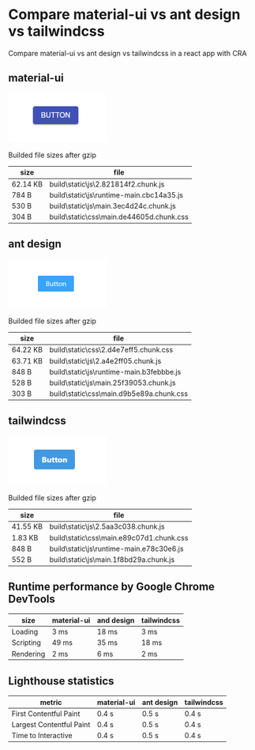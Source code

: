# Compare material-ui vs ant design vs tailwindcss

Compare material-ui vs ant design vs tailwindcss in a react app with CRA

## material-ui

![material-ui button](https://github.com/mberneti/material-ui-ant-design-tailwindcss/blob/master/images/material-ui-button.PNG?raw=true)

Builded file sizes after gzip

  | size     | file                                     |
  | -------- | ---------------------------------------- |
  | 62.14 KB | build\static\js\2.821814f2.chunk.js      |
  | 784 B    | build\static\js\runtime-main.cbc14a35.js |
  | 530 B    | build\static\js\main.3ec4d24c.chunk.js   |
  | 304 B    | build\static\css\main.de44605d.chunk.css |

## ant design

![ant design button](https://github.com/mberneti/material-ui-ant-design-tailwindcss/blob/master/images/ant-design-button.PNG?raw=true)

Builded file sizes after gzip

  | size     | file                                     |
  | -------- | ---------------------------------------- |
  | 64.22 KB | build\static\css\2.d4e7eff5.chunk.css    |
  | 63.71 KB | build\static\js\2.a4e2ff05.chunk.js      |
  | 848 B    | build\static\js\runtime-main.b3febbbe.js |
  | 528 B    | build\static\js\main.25f39053.chunk.js   |
  | 303 B    | build\static\css\main.d9b5e89a.chunk.css |


## tailwindcss

![tailwindcss button](https://github.com/mberneti/material-ui-ant-design-tailwindcss/blob/master/images/tailwindcss-button.PNG?raw=true)

Builded file sizes after gzip

  | size     | file                                     |
  | -------- | ---------------------------------------- |
  | 41.55 KB | build\static\js\2.5aa3c038.chunk.js      |
  | 1.83 KB  | build\static\css\main.e89c07d1.chunk.css |
  | 848 B    | build\static\js\runtime-main.e78c30e6.js |
  | 552 B    | build\static\js\main.1f8bd29a.chunk.js   |

## Runtime performance by Google Chrome DevTools

  | size      | material-ui | and design | tailwindcss |
  | --------- | ----------- | ---------- | ----------- |
  | Loading   | 3 ms        | 18 ms      | 3 ms        |
  | Scripting | 49 ms       | 35 ms      | 18 ms       |
  | Rendering | 2 ms        | 6 ms       | 2 ms        |
  
## Lighthouse statistics

  | metric                   | material-ui | ant design | tailwindcss |
  | ------------------------ | ----------- | ---------- | ----------- |
  | First Contentful Paint   | 0.4 s       | 0.5 s      | 0.4 s       |
  | Largest Contentful Paint | 0.4 s       | 0.5 s      | 0.4 s       |
  | Time to Interactive      | 0.4 s       | 0.5 s      | 0.4 s       |
